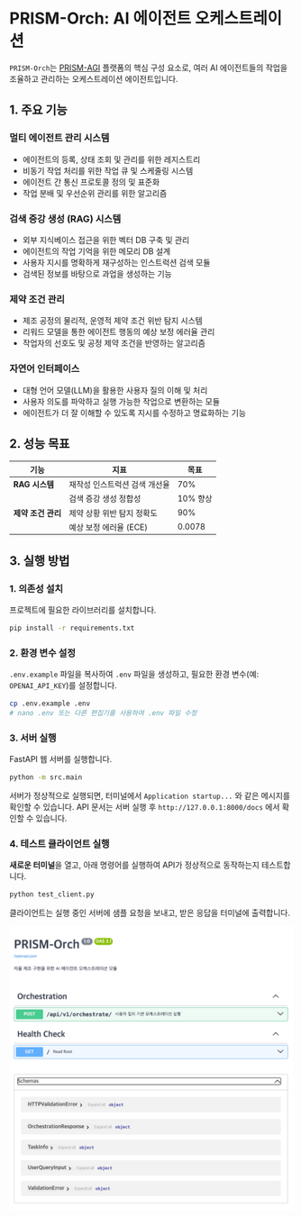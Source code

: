 # PRISM-Orch: AI 에이전트 오케스트레이션

`PRISM-Orch`는 [PRISM-AGI](../README.md) 플랫폼의 핵심 구성 요소로, 여러 AI 에이전트들의 작업을 조율하고 관리하는 오케스트레이션 에이전트입니다.

## 1. 주요 기능

### 멀티 에이전트 관리 시스템
- 에이전트의 등록, 상태 조회 및 관리를 위한 레지스트리
- 비동기 작업 처리를 위한 작업 큐 및 스케줄링 시스템
- 에이전트 간 통신 프로토콜 정의 및 표준화
- 작업 분배 및 우선순위 관리를 위한 알고리즘

### 검색 증강 생성 (RAG) 시스템
- 외부 지식베이스 접근을 위한 벡터 DB 구축 및 관리
- 에이전트의 작업 기억을 위한 메모리 DB 설계
- 사용자 지시를 명확하게 재구성하는 인스트럭션 검색 모듈
- 검색된 정보를 바탕으로 과업을 생성하는 기능

### 제약 조건 관리
- 제조 공정의 물리적, 운영적 제약 조건 위반 탐지 시스템
- 리워드 모델을 통한 에이전트 행동의 예상 보정 에러율 관리
- 작업자의 선호도 및 공정 제약 조건을 반영하는 알고리즘

### 자연어 인터페이스
- 대형 언어 모델(LLM)을 활용한 사용자 질의 이해 및 처리
- 사용자 의도를 파악하고 실행 가능한 작업으로 변환하는 모듈
- 에이전트가 더 잘 이해할 수 있도록 지시를 수정하고 명료화하는 기능

## 2. 성능 목표

| 기능 | 지표 | 목표 |
| --- | --- | --- |
| **RAG 시스템** | 재작성 인스트럭션 검색 개선율 | 70% |
| | 검색 증강 생성 정합성 | 10% 향상 |
| **제약 조건 관리** | 제약 상황 위반 탐지 정확도 | 90% |
| | 예상 보정 에러율 (ECE) | 0.0078 |

## 3. 실행 방법

### 1. 의존성 설치

프로젝트에 필요한 라이브러리를 설치합니다.

```bash
pip install -r requirements.txt
```

### 2. 환경 변수 설정

`.env.example` 파일을 복사하여 `.env` 파일을 생성하고, 필요한 환경 변수(예: `OPENAI_API_KEY`)를 설정합니다.

```bash
cp .env.example .env
# nano .env 또는 다른 편집기를 사용하여 .env 파일 수정
```

### 3. 서버 실행

FastAPI 웹 서버를 실행합니다.

```bash
python -m src.main
```

서버가 정상적으로 실행되면, 터미널에서 `Application startup...` 와 같은 메시지를 확인할 수 있습니다.
API 문서는 서버 실행 후 `http://127.0.0.1:8000/docs` 에서 확인할 수 있습니다.

### 4. 테스트 클라이언트 실행

**새로운 터미널**을 열고, 아래 명령어를 실행하여 API가 정상적으로 동작하는지 테스트합니다.

```bash
python test_client.py
```

클라이언트는 실행 중인 서버에 샘플 요청을 보내고, 받은 응답을 터미널에 출력합니다.

![api 서버 실행 화면](assets/api_docs.png)